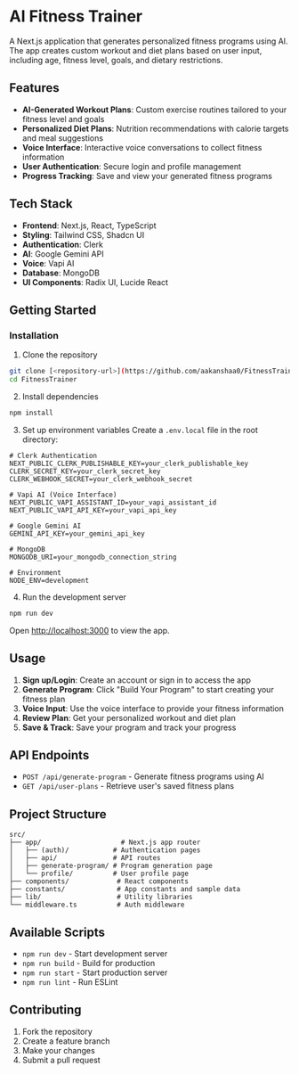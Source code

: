 # AI Fitness Trainer

A Next.js application that generates personalized fitness programs using AI. The app creates custom workout and diet plans based on user input, including age, fitness level, goals, and dietary restrictions.

## Features

- **AI-Generated Workout Plans**: Custom exercise routines tailored to your fitness level and goals
- **Personalized Diet Plans**: Nutrition recommendations with calorie targets and meal suggestions
- **Voice Interface**: Interactive voice conversations to collect fitness information
- **User Authentication**: Secure login and profile management
- **Progress Tracking**: Save and view your generated fitness programs

## Tech Stack

- **Frontend**: Next.js, React, TypeScript
- **Styling**: Tailwind CSS, Shadcn UI
- **Authentication**: Clerk
- **AI**: Google Gemini API
- **Voice**: Vapi AI
- **Database**: MongoDB
- **UI Components**: Radix UI, Lucide React

## Getting Started

### Installation

1. Clone the repository
```bash
git clone [<repository-url>](https://github.com/aakanshaa0/FitnessTrainer.git)
cd FitnessTrainer
```

2. Install dependencies
```bash
npm install
```

3. Set up environment variables
Create a `.env.local` file in the root directory:

```env
# Clerk Authentication
NEXT_PUBLIC_CLERK_PUBLISHABLE_KEY=your_clerk_publishable_key
CLERK_SECRET_KEY=your_clerk_secret_key
CLERK_WEBHOOK_SECRET=your_clerk_webhook_secret

# Vapi AI (Voice Interface)
NEXT_PUBLIC_VAPI_ASSISTANT_ID=your_vapi_assistant_id
NEXT_PUBLIC_VAPI_API_KEY=your_vapi_api_key

# Google Gemini AI
GEMINI_API_KEY=your_gemini_api_key

# MongoDB
MONGODB_URI=your_mongodb_connection_string

# Environment
NODE_ENV=development
```

4. Run the development server
```bash
npm run dev
```

Open [http://localhost:3000](http://localhost:3000) to view the app.

## Usage

1. **Sign up/Login**: Create an account or sign in to access the app
2. **Generate Program**: Click "Build Your Program" to start creating your fitness plan
3. **Voice Input**: Use the voice interface to provide your fitness information
4. **Review Plan**: Get your personalized workout and diet plan
5. **Save & Track**: Save your program and track your progress

## API Endpoints

- `POST /api/generate-program` - Generate fitness programs using AI
- `GET /api/user-plans` - Retrieve user's saved fitness plans

## Project Structure

```
src/
├── app/                    # Next.js app router
│   ├── (auth)/           # Authentication pages
│   ├── api/              # API routes
│   ├── generate-program/ # Program generation page
│   └── profile/          # User profile page
├── components/            # React components
├── constants/             # App constants and sample data
├── lib/                   # Utility libraries
└── middleware.ts          # Auth middleware
```

## Available Scripts

- `npm run dev` - Start development server
- `npm run build` - Build for production
- `npm run start` - Start production server
- `npm run lint` - Run ESLint

## Contributing

1. Fork the repository
2. Create a feature branch
3. Make your changes
4. Submit a pull request
